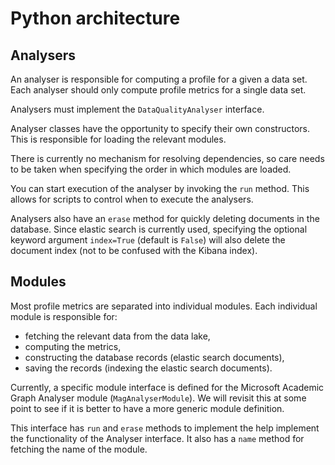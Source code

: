 # Python architecture


## Analysers

An analyser is responsible for computing a profile for a given a data set.  Each analyser should only compute profile metrics for a single data set.

Analysers must implement the ```DataQualityAnalyser``` interface.

Analyser classes have the opportunity to specify their own constructors.  This is responsible for loading the relevant modules.

There is currently no mechanism for resolving dependencies, so care needs to be taken when specifying the order in which modules are loaded.

You can start execution of the analyser by invoking the ```run``` method.  This allows for scripts to control when to execute the analysers.

Analysers also have an ```erase``` method for quickly deleting documents in the database.  Since elastic search is currently used, specifying the optional keyword argument ```index=True``` (default is ```False```) will also delete the document index (not to be confused with the Kibana index).


## Modules

Most profile metrics are separated into individual modules.  Each individual module is responsible for:

 * fetching the relevant data from the data lake,
 * computing the metrics,
 * constructing the database records (elastic search documents),
 * saving the records (indexing the elastic search documents).

Currently, a specific module interface is defined for the Microsoft Academic Graph Analyser module (``` MagAnalyserModule ```).  We will revisit this at some point to see if it is better to have a more generic module definition.

This interface has ```run``` and ```erase``` methods to implement the help implement the functionality of the Analyser interface.  It also has a ```name``` method for fetching the name of the module.